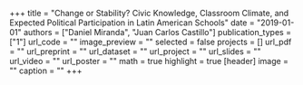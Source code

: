+++
title = "Change or Stability? Civic Knowledge, Classroom Climate, and Expected Political Participation in Latin American Schools"
date = "2019-01-01"
authors = ["Daniel Miranda", "Juan Carlos Castillo"]
publication_types = ["1"]
url_code = ""
image_preview = ""
selected = false
projects = []
url_pdf = ""
url_preprint = ""
url_dataset = ""
url_project = ""
url_slides = ""
url_video = ""
url_poster = ""
math = true
highlight = true
[header]
image = ""
caption = ""
+++
